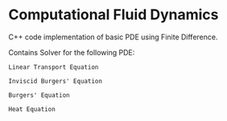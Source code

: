 # Computational Fluid Dynamics
C++ code implementation of basic PDE using Finite Difference.

Contains Solver for the following PDE: 

    Linear Transport Equation
       
    Inviscid Burgers' Equation
     
    Burgers' Equation
       
    Heat Equation
